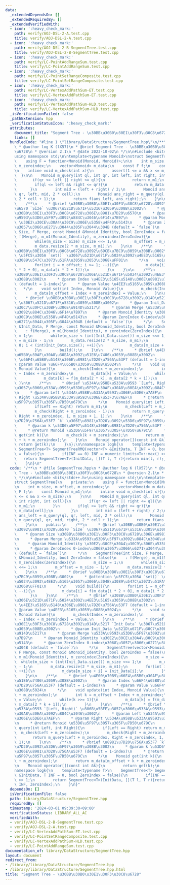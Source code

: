 ```yaml
---
data:
  _extendedDependsOn: []
  _extendedRequiredBy: []
  _extendedVerifiedWith:
  - icon: ':heavy_check_mark:'
    path: verify/AOJ-DSL-2-A.test.cpp
    title: verify/AOJ-DSL-2-A.test.cpp
  - icon: ':heavy_check_mark:'
    path: verify/AOJ-DSL-2-B-SegmentTree.test.cpp
    title: verify/AOJ-DSL-2-B-SegmentTree.test.cpp
  - icon: ':heavy_check_mark:'
    path: verify/LC-PointAddRangeSum.test.cpp
    title: verify/LC-PointAddRangeSum.test.cpp
  - icon: ':heavy_check_mark:'
    path: verify/LC-PointSetRangeComposite.test.cpp
    title: verify/LC-PointSetRangeComposite.test.cpp
  - icon: ':heavy_check_mark:'
    path: verify/LC-VertexAddPathSum-ET.test.cpp
    title: verify/LC-VertexAddPathSum-ET.test.cpp
  - icon: ':heavy_check_mark:'
    path: verify/LC-VertexAddPathSum-HLD.test.cpp
    title: verify/LC-VertexAddPathSum-HLD.test.cpp
  _isVerificationFailed: false
  _pathExtension: hpp
  _verificationStatusIcon: ':heavy_check_mark:'
  attributes:
    document_title: "Segment Tree - \u30BB\u30B0\u30E1\u30F3\u30C8\u6728"
    links: []
  bundledCode: "#line 1 \"library/DataStructure/SegmentTree.hpp\"\n/**\n * @file SegmentTree.hpp\n\
    \ * @author log K (lX57)\n * @brief Segment Tree - \u30BB\u30B0\u30E1\u30F3\u30C8\
    \u6728\n * @version 2.1\n * @date 2023-10-02\n */\n\n#include <bits/stdc++.h>\n\
    using namespace std;\n\ntemplate<typename Monoid>\nstruct SegmentTree{\n    private:\n\
    \    using F = function<Monoid(Monoid, Monoid)>;\n\n    int m_size, m_offset,\
    \ m_zeroindex;\n    vector<Monoid> m_data;\n    const F f;\n    const Monoid m_m1;\n\
    \n    inline void m_check(int x){\n        assert(1 <= x && x <= m_size);\n  \
    \  }\n\n    Monoid m_query(int ql, int qr, int left, int right, int cell){\n \
    \       if(qr <= left || right <= ql){\n            return m_m1;\n        }\n\
    \        if(ql <= left && right <= qr){\n            return m_data[cell];\n  \
    \      }\n        int mid = (left + right) / 2;\n        Monoid ans_left = m_query(ql,\
    \ qr, left, mid, 2 * cell);\n        Monoid ans_right = m_query(ql, qr, mid, right,\
    \ 2 * cell + 1);\n        return f(ans_left, ans_right);\n    }\n\n    public:\n\
    \    /**\n     * @brief \u30BB\u30B0\u30E1\u30F3\u30C8\u6728\u3092\u8981\u7D20\
    \u6570 `Size` \u3067\u521D\u671F\u5316\u3059\u308B\u3002\n     * @param Size \u30BB\
    \u30B0\u30E1\u30F3\u30C8\u6728\u306E\u8981\u7D20\u6570\n     * @param Merge \u533A\
    \u9593\u53D6\u5F97\u3092\u884C\u3046\u6F14\u7B97\n     * @param Monoid_Identity\
    \ \u30E2\u30CE\u30A4\u30C9\u306E\u5358\u4F4D\u5143\n     * @param ZeroIndex 0-index\u3068\
    \u3057\u3066\u6271\u3044\u305F\u3044\u304B (default = `false`)\n     */\n    SegmentTree(int\
    \ Size, F Merge, const Monoid &Monoid_Identity, bool ZeroIndex = false)\n    :\
    \ f(Merge), m_m1(Monoid_Identity), m_zeroindex(ZeroIndex){\n        m_size = 1;\n\
    \        while(m_size < Size) m_size <<= 1;\n        m_offset = m_size - 1;\n\
    \        m_data.resize(2 * m_size, m_m1);\n    }\n\n    /**\n     * @brief \u30BB\
    \u30B0\u30E1\u30F3\u30C8\u6728\u3092\u69CB\u7BC9\u3059\u308B\u3002\n     * @attention\
    \ \u5FC5\u305A `set()` \u3067\u521D\u671F\u5024\u3092\u4EE3\u5165\u3057\u3066\u304B\
    \u3089\u547C\u3073\u51FA\u3059\u3053\u3068\uFF01\n     */\n    void build(){\n\
    \        for(int i = m_offset; i >= 1; --i){\n            m_data[i] = f(m_data[i\
    \ * 2 + 0], m_data[i * 2 + 1]);\n        }\n    }\n\n    /**\n     * @brief \u30BB\
    \u30B0\u30E1\u30F3\u30C8\u6728\u306E\u521D\u671F\u5024\u3092\u4EE3\u5165\u3059\
    \u308B\u3002\n     * @param Index \u4EE3\u5165\u5148\u306E\u8981\u7D20\u756A\u53F7\
    \ (default = 1-index)\n     * @param Value \u4EE3\u5165\u3059\u308B\u5024\n  \
    \   */\n    void set(int Index, Monoid Value){\n        m_check(Index + m_zeroindex);\n\
    \        m_data[m_offset + Index + m_zeroindex] = Value;\n    }\n\n    /**\n \
    \    * @brief \u30BB\u30B0\u30E1\u30F3\u30C8\u6728\u3092\u914D\u5217 `Init_Data`\
    \ \u3067\u521D\u671F\u5316\u3059\u308B\u3002\n     * @param Init_Data \u521D\u671F\
    \u30C7\u30FC\u30BF\u306E\u914D\u5217\n     * @param Merge \u533A\u9593\u53D6\u5F97\
    \u3092\u884C\u3046\u6F14\u7B97\n     * @param Monoid_Identity \u30E2\u30CE\u30A4\
    \u30C9\u306E\u5358\u4F4D\u5143\n     * @param ZeroIndex 0-index\u3068\u3057\u3066\
    \u6271\u3044\u305F\u3044\u304B (default = `false`)\n     */\n    SegmentTree(vector<Monoid>\
    \ &Init_Data, F Merge, const Monoid &Monoid_Identity, bool ZeroIndex = false)\n\
    \    : f(Merge), m_m1(Monoid_Identity), m_zeroindex(ZeroIndex){\n        m_size\
    \ = 1;\n        while(m_size < (int)Init_Data.size()) m_size <<= 1;\n        m_offset\
    \ = m_size - 1;\n        m_data.resize(2 * m_size, m_m1);\n        for(int i =\
    \ 0; i < (int)Init_Data.size(); ++i){\n            m_data[m_size + i] = Init_Data[i];\n\
    \        }\n        build();\n    }\n\n    /**\n     * @brief \u4E00\u70B9\u66F4\
    \u65B0\u30AF\u30A8\u30EA\u3092\u51E6\u7406\u3059\u308B\u3002\n     * @param Index\
    \ \u66F4\u65B0\u5148\u306E\u8981\u7D20\u756A\u53F7 (default = 1-index)\n     *\
    \ @param Value \u66F4\u65B0\u3059\u308B\u5024\n     */\n    void update(int Index,\
    \ Monoid Value){\n        m_check(Index + m_zeroindex);\n        int k = m_offset\
    \ + Index + m_zeroindex;\n        m_data[k] = Value;\n        while(k >>= 1){\n\
    \            m_data[k] = f(m_data[2 * k], m_data[2 * k + 1]);\n        }\n   \
    \ }\n\n    /**\n     * @brief \u534A\u958B\u533A\u9593 `[Left, Right)` \u306B\u5BFE\
    \u3057\u3066\u533A\u9593\u53D6\u5F97\u30AF\u30A8\u30EA\u3092\u884C\u3046\u3002\
    \n     * @param Left \u534A\u958B\u533A\u9593\u306E\u5DE6\u7AEF\n     * @param\
    \ Right \u534A\u958B\u533A\u9593\u306E\u53F3\u7AEF\n     * @return Monoid \u53D6\
    \u5F97\u3057\u305F\u7D50\u679C\n     */\n    Monoid query(int Left, int Right){\n\
    \        if(Left == Right) return m_m1;\n        m_check(Left + m_zeroindex);\n\
    \        m_check(Right + m_zeroindex - 1);\n        return m_query(Left + m_zeroindex,\
    \ Right + m_zeroindex, 1, m_size + 1, 1);\n    }\n\n    /**\n     * @brief \u8981\
    \u7D20\u756A\u53F7 `k` \u306E\u8981\u7D20\u3092\u53D6\u5F97\u3059\u308B\u3002\n\
    \     * @param k \u53D6\u5F97\u5148\u306E\u8981\u7D20\u756A\u53F7 (default = 1-index)\n\
    \     * @return Monoid \u53D6\u5F97\u3057\u305F\u7D50\u679C\n     */\n    Monoid\
    \ get(int k){\n        m_check(k + m_zeroindex);\n        return m_data[m_offset\
    \ + k + m_zeroindex];\n    }\n\n    Monoid operator[](const int &k){\n       \
    \ return get(k);\n    }\n};\n\nnamespace logk{\n    template<typename T>\n   \
    \ SegmentTree<T> SegmentTreeRMQ(vector<T> &InitData, T INF = 0, bool ZeroIndex\
    \ = false){\n        if(INF == 0) INF = numeric_limits<T>::max() >> 1;\n     \
    \   return SegmentTree<T>(InitData, [](T l, T r){return min(l, r);}, INF, ZeroIndex);\n\
    \    }\n}\n"
  code: "/**\n * @file SegmentTree.hpp\n * @author log K (lX57)\n * @brief Segment\
    \ Tree - \u30BB\u30B0\u30E1\u30F3\u30C8\u6728\n * @version 2.1\n * @date 2023-10-02\n\
    \ */\n\n#include <bits/stdc++.h>\nusing namespace std;\n\ntemplate<typename Monoid>\n\
    struct SegmentTree{\n    private:\n    using F = function<Monoid(Monoid, Monoid)>;\n\
    \n    int m_size, m_offset, m_zeroindex;\n    vector<Monoid> m_data;\n    const\
    \ F f;\n    const Monoid m_m1;\n\n    inline void m_check(int x){\n        assert(1\
    \ <= x && x <= m_size);\n    }\n\n    Monoid m_query(int ql, int qr, int left,\
    \ int right, int cell){\n        if(qr <= left || right <= ql){\n            return\
    \ m_m1;\n        }\n        if(ql <= left && right <= qr){\n            return\
    \ m_data[cell];\n        }\n        int mid = (left + right) / 2;\n        Monoid\
    \ ans_left = m_query(ql, qr, left, mid, 2 * cell);\n        Monoid ans_right =\
    \ m_query(ql, qr, mid, right, 2 * cell + 1);\n        return f(ans_left, ans_right);\n\
    \    }\n\n    public:\n    /**\n     * @brief \u30BB\u30B0\u30E1\u30F3\u30C8\u6728\
    \u3092\u8981\u7D20\u6570 `Size` \u3067\u521D\u671F\u5316\u3059\u308B\u3002\n \
    \    * @param Size \u30BB\u30B0\u30E1\u30F3\u30C8\u6728\u306E\u8981\u7D20\u6570\
    \n     * @param Merge \u533A\u9593\u53D6\u5F97\u3092\u884C\u3046\u6F14\u7B97\n\
    \     * @param Monoid_Identity \u30E2\u30CE\u30A4\u30C9\u306E\u5358\u4F4D\u5143\
    \n     * @param ZeroIndex 0-index\u3068\u3057\u3066\u6271\u3044\u305F\u3044\u304B\
    \ (default = `false`)\n     */\n    SegmentTree(int Size, F Merge, const Monoid\
    \ &Monoid_Identity, bool ZeroIndex = false)\n    : f(Merge), m_m1(Monoid_Identity),\
    \ m_zeroindex(ZeroIndex){\n        m_size = 1;\n        while(m_size < Size) m_size\
    \ <<= 1;\n        m_offset = m_size - 1;\n        m_data.resize(2 * m_size, m_m1);\n\
    \    }\n\n    /**\n     * @brief \u30BB\u30B0\u30E1\u30F3\u30C8\u6728\u3092\u69CB\
    \u7BC9\u3059\u308B\u3002\n     * @attention \u5FC5\u305A `set()` \u3067\u521D\u671F\
    \u5024\u3092\u4EE3\u5165\u3057\u3066\u304B\u3089\u547C\u3073\u51FA\u3059\u3053\
    \u3068\uFF01\n     */\n    void build(){\n        for(int i = m_offset; i >= 1;\
    \ --i){\n            m_data[i] = f(m_data[i * 2 + 0], m_data[i * 2 + 1]);\n  \
    \      }\n    }\n\n    /**\n     * @brief \u30BB\u30B0\u30E1\u30F3\u30C8\u6728\
    \u306E\u521D\u671F\u5024\u3092\u4EE3\u5165\u3059\u308B\u3002\n     * @param Index\
    \ \u4EE3\u5165\u5148\u306E\u8981\u7D20\u756A\u53F7 (default = 1-index)\n     *\
    \ @param Value \u4EE3\u5165\u3059\u308B\u5024\n     */\n    void set(int Index,\
    \ Monoid Value){\n        m_check(Index + m_zeroindex);\n        m_data[m_offset\
    \ + Index + m_zeroindex] = Value;\n    }\n\n    /**\n     * @brief \u30BB\u30B0\
    \u30E1\u30F3\u30C8\u6728\u3092\u914D\u5217 `Init_Data` \u3067\u521D\u671F\u5316\
    \u3059\u308B\u3002\n     * @param Init_Data \u521D\u671F\u30C7\u30FC\u30BF\u306E\
    \u914D\u5217\n     * @param Merge \u533A\u9593\u53D6\u5F97\u3092\u884C\u3046\u6F14\
    \u7B97\n     * @param Monoid_Identity \u30E2\u30CE\u30A4\u30C9\u306E\u5358\u4F4D\
    \u5143\n     * @param ZeroIndex 0-index\u3068\u3057\u3066\u6271\u3044\u305F\u3044\
    \u304B (default = `false`)\n     */\n    SegmentTree(vector<Monoid> &Init_Data,\
    \ F Merge, const Monoid &Monoid_Identity, bool ZeroIndex = false)\n    : f(Merge),\
    \ m_m1(Monoid_Identity), m_zeroindex(ZeroIndex){\n        m_size = 1;\n      \
    \  while(m_size < (int)Init_Data.size()) m_size <<= 1;\n        m_offset = m_size\
    \ - 1;\n        m_data.resize(2 * m_size, m_m1);\n        for(int i = 0; i < (int)Init_Data.size();\
    \ ++i){\n            m_data[m_size + i] = Init_Data[i];\n        }\n        build();\n\
    \    }\n\n    /**\n     * @brief \u4E00\u70B9\u66F4\u65B0\u30AF\u30A8\u30EA\u3092\
    \u51E6\u7406\u3059\u308B\u3002\n     * @param Index \u66F4\u65B0\u5148\u306E\u8981\
    \u7D20\u756A\u53F7 (default = 1-index)\n     * @param Value \u66F4\u65B0\u3059\
    \u308B\u5024\n     */\n    void update(int Index, Monoid Value){\n        m_check(Index\
    \ + m_zeroindex);\n        int k = m_offset + Index + m_zeroindex;\n        m_data[k]\
    \ = Value;\n        while(k >>= 1){\n            m_data[k] = f(m_data[2 * k],\
    \ m_data[2 * k + 1]);\n        }\n    }\n\n    /**\n     * @brief \u534A\u958B\
    \u533A\u9593 `[Left, Right)` \u306B\u5BFE\u3057\u3066\u533A\u9593\u53D6\u5F97\u30AF\
    \u30A8\u30EA\u3092\u884C\u3046\u3002\n     * @param Left \u534A\u958B\u533A\u9593\
    \u306E\u5DE6\u7AEF\n     * @param Right \u534A\u958B\u533A\u9593\u306E\u53F3\u7AEF\
    \n     * @return Monoid \u53D6\u5F97\u3057\u305F\u7D50\u679C\n     */\n    Monoid\
    \ query(int Left, int Right){\n        if(Left == Right) return m_m1;\n      \
    \  m_check(Left + m_zeroindex);\n        m_check(Right + m_zeroindex - 1);\n \
    \       return m_query(Left + m_zeroindex, Right + m_zeroindex, 1, m_size + 1,\
    \ 1);\n    }\n\n    /**\n     * @brief \u8981\u7D20\u756A\u53F7 `k` \u306E\u8981\
    \u7D20\u3092\u53D6\u5F97\u3059\u308B\u3002\n     * @param k \u53D6\u5F97\u5148\
    \u306E\u8981\u7D20\u756A\u53F7 (default = 1-index)\n     * @return Monoid \u53D6\
    \u5F97\u3057\u305F\u7D50\u679C\n     */\n    Monoid get(int k){\n        m_check(k\
    \ + m_zeroindex);\n        return m_data[m_offset + k + m_zeroindex];\n    }\n\
    \n    Monoid operator[](const int &k){\n        return get(k);\n    }\n};\n\n\
    namespace logk{\n    template<typename T>\n    SegmentTree<T> SegmentTreeRMQ(vector<T>\
    \ &InitData, T INF = 0, bool ZeroIndex = false){\n        if(INF == 0) INF = numeric_limits<T>::max()\
    \ >> 1;\n        return SegmentTree<T>(InitData, [](T l, T r){return min(l, r);},\
    \ INF, ZeroIndex);\n    }\n}"
  dependsOn: []
  isVerificationFile: false
  path: library/DataStructure/SegmentTree.hpp
  requiredBy: []
  timestamp: '2024-03-01 09:39:30+09:00'
  verificationStatus: LIBRARY_ALL_AC
  verifiedWith:
  - verify/AOJ-DSL-2-B-SegmentTree.test.cpp
  - verify/AOJ-DSL-2-A.test.cpp
  - verify/LC-VertexAddPathSum-ET.test.cpp
  - verify/LC-PointSetRangeComposite.test.cpp
  - verify/LC-VertexAddPathSum-HLD.test.cpp
  - verify/LC-PointAddRangeSum.test.cpp
documentation_of: library/DataStructure/SegmentTree.hpp
layout: document
redirect_from:
- /library/library/DataStructure/SegmentTree.hpp
- /library/library/DataStructure/SegmentTree.hpp.html
title: "Segment Tree - \u30BB\u30B0\u30E1\u30F3\u30C8\u6728"
---
```

